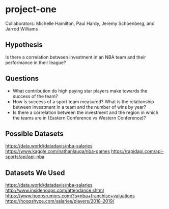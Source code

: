 # project-one

Collaborators: Michelle Hamilton, Paul Hardy, Jeremy Schoenberg, and Jarrod Williams

## Hypothesis

Is there a correlation between investment in an NBA team and their performance in their league?

## Questions

* What contribution do high paying star players make towards the success of the team?
* How is success of a sport team measured?
What is the relationship between investment in a team and the number of wins by year?
* Is there a correlation between the investment and the region in which the teams are in (Eastern Conference vs Western Conference)?

## Possible Datasets

<https://data.world/datadavis/nba-salaries>
<https://www.kaggle.com/nathanlauga/nba-games>
<https://rapidapi.com/api-sports/api/api-nba>

## Datasets We Used

<https://data.world/datadavis/nba-salaries>
<http://www.insidehoops.com/attendance.shtml>
<https://www.hoopsrumors.com/?s=nba+franchise+valuations>
<https://hoopshype.com/salaries/players/2018-2019/>
